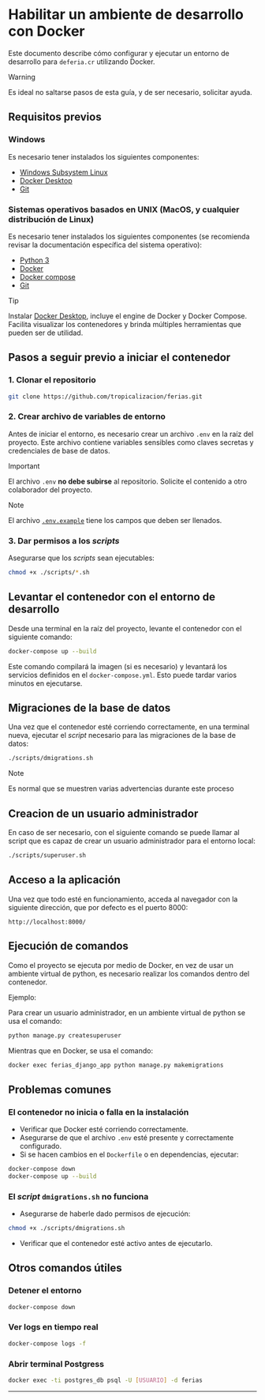 # Habilitar un ambiente de desarrollo con Docker

Este documento describe cómo configurar y ejecutar un entorno de desarrollo para `deferia.cr` utilizando Docker.

> [!WARNING]
> Es ideal no saltarse pasos de esta guía, y de ser necesario, solicitar ayuda.

## Requisitos previos

### Windows

Es necesario tener instalados los siguientes componentes:

- [Windows Subsystem Linux](https://learn.microsoft.com/en-us/windows/wsl/setup/environment)
- [Docker Desktop](https://docs.docker.com/desktop/setup/install/windows-install/)
- [Git](https://git-scm.com/downloads)


### Sistemas operativos basados en UNIX (MacOS, y cualquier distribución de Linux)

Es necesario tener instalados los siguientes componentes (se recomienda revisar la documentación específica del sistema operativo):

- [Python 3](https://www.python.org/)
- [Docker](https://www.docker.com/)
- [Docker compose](https://docs.docker.com/compose/install/)
- [Git](https://git-scm.com/downloads)


> [!TIP]
> Instalar [Docker Desktop](https://docs.docker.com/desktop/), incluye el engine de Docker y Docker Compose. Facilita visualizar los contenedores y brinda múltiples herramientas que pueden ser de utilidad.  


## Pasos a seguir previo a iniciar el contenedor

### 1. Clonar el repositorio

```bash
git clone https://github.com/tropicalizacion/ferias.git
```

### 2. Crear archivo de variables de entorno

Antes de iniciar el entorno, es necesario crear un archivo `.env` en la raíz del proyecto. Este archivo contiene variables sensibles como claves secretas y credenciales de base de datos.

> [!IMPORTANT]
> El archivo `.env` **no debe subirse** al repositorio. Solicite el contenido a otro colaborador del proyecto.

> [!NOTE]
> El archivo [`.env.example`](.env.example) tiene los campos que deben ser llenados.

### 3. Dar permisos a los _scripts_

Asegurarse que los _scripts_ sean ejecutables:

```bash
chmod +x ./scripts/*.sh
```

## Levantar el contenedor con el entorno de desarrollo

Desde una terminal en la raíz del proyecto, levante el contenedor con el siguiente comando:

```bash
docker-compose up --build
```

Este comando compilará la imagen (si es necesario) y levantará los servicios definidos en el `docker-compose.yml`. Esto puede tardar varios minutos en ejecutarse.

## Migraciones de la base de datos

Una vez que el contenedor esté corriendo correctamente, en una terminal nueva, ejecutar el _script_ necesario para las migraciones de la base de datos:

```bash
./scripts/dmigrations.sh
```

> [!NOTE]
> Es normal que se muestren varias advertencias durante este proceso

## Creacion de un usuario administrador

En caso de ser necesario, con el siguiente comando se puede llamar al script que es capaz de crear un usuario administrador para el entorno local:

```bash
./scripts/superuser.sh
```

## Acceso a la aplicación

Una vez que todo esté en funcionamiento, acceda al navegador con la siguiente dirección, que por defecto es el puerto 8000:

```
http://localhost:8000/
```

## Ejecución de comandos 

Como el proyecto se ejecuta por medio de Docker, en vez de usar un ambiente virtual de python, es necesario realizar los comandos dentro del contenedor.

Ejemplo:

Para crear un usuario administrador, en un ambiente virtual de python se usa el comando:

```bash
python manage.py createsuperuser
```

Mientras que en Docker, se usa el comando:

```bash
docker exec ferias_django_app python manage.py makemigrations
```


## Problemas comunes

### El contenedor no inicia o falla en la instalación

- Verificar que Docker esté corriendo correctamente.
- Asegurarse de que el archivo `.env` esté presente y correctamente configurado.
- Si se hacen cambios en el `Dockerfile` o en dependencias, ejecutar:

```bash
docker-compose down
docker-compose up --build
```

### El _script_ `dmigrations.sh` no funciona

- Asegurarse de haberle dado permisos de ejecución:

```bash
chmod +x ./scripts/dmigrations.sh
```

- Verificar que el contenedor esté activo antes de ejecutarlo.

## Otros comandos útiles

### Detener el entorno

```bash
docker-compose down
```

### Ver logs en tiempo real

```bash
docker-compose logs -f
```

### Abrir terminal Postgress

```bash
docker exec -ti postgres_db psql -U [USUARIO] -d ferias
```

---
